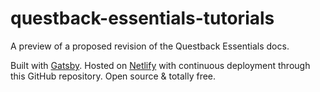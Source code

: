 # questback-essentials-tutorials
A preview of a proposed revision of the Questback Essentials docs.

Built with [Gatsby](https://gatsby.js.com). Hosted on [Netlify](https://netlify.com) with continuous deployment through this GitHub repository. Open source & totally free.
